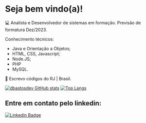 # Seja bem vindo(a)!

:computer:  Analista e Desenvolvedor de sistemas em formação. Previsão de formatura Dez/2023. 

Conhecimento técnicos: 

- Java e Orientação a Objetos;
- HTML, CSS, Javascript;
- Node.JS;
- PHP
- MySQL.

:house_with_garden:  Escrevo códigos do RJ | Brasil.

[![dbastosdev GitHub stats](https://github-readme-stats.vercel.app/api?username=dbastosdev)](https://github.com/dbastosdev/github-readme-stats)
[![Top Langs](https://github-readme-stats.vercel.app/api/top-langs/?username=dbastosdev&layout=compact)](https://github.com/dbastosdev/github-readme-stats)

## Entre em contato pelo linkedin:

[![Linkedin Badge](https://img.shields.io/badge/-LinkedIn-blue?style=flat-square&logo=Linkedin&logoColor=white&link=https://www.linkedin.com/in/douglas-b-5a7413219/)]( https://www.linkedin.com/in/douglas-b-5a7413219/)

